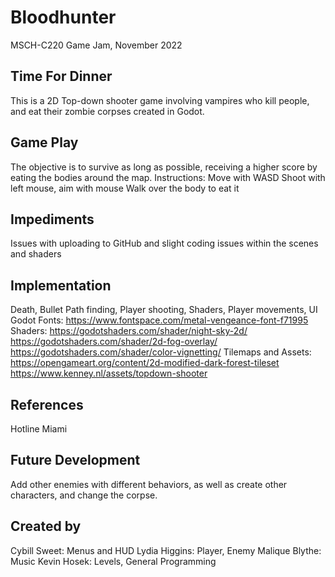 # Bloodhunter

MSCH-C220 Game Jam, November 2022

## Time For Dinner

This is a 2D Top-down shooter game involving vampires who kill people, and eat their zombie corpses created in Godot.

## Game Play
The objective is to survive as long as possible, receiving a higher score by eating the bodies around the map.
Instructions:
Move with WASD
Shoot with left mouse, aim with mouse
Walk over the body to eat it

## Impediments
Issues with uploading to GitHub and slight coding issues within the scenes and shaders

## Implementation
Death, Bullet Path finding, Player shooting, Shaders, Player movements, UI
Godot
Fonts: 
https://www.fontspace.com/metal-vengeance-font-f71995 
Shaders:
https://godotshaders.com/shader/night-sky-2d/
https://godotshaders.com/shader/2d-fog-overlay/
https://godotshaders.com/shader/color-vignetting/
Tilemaps and Assets:
https://opengameart.org/content/2d-modified-dark-forest-tileset
https://www.kenney.nl/assets/topdown-shooter

## References
Hotline Miami

## Future Development
Add other enemies with different behaviors, as well as create other characters, and change the corpse.

## Created by
Cybill Sweet: Menus and HUD
Lydia Higgins: Player, Enemy
Malique Blythe: Music
Kevin Hosek: Levels, General Programming
